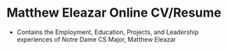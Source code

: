 # Matthew Eleazar Online CV/Resume
- Contains the Employment, Education, Projects, and Leadership experiences of Notre Dame CS Major, Matthew Eleazar
